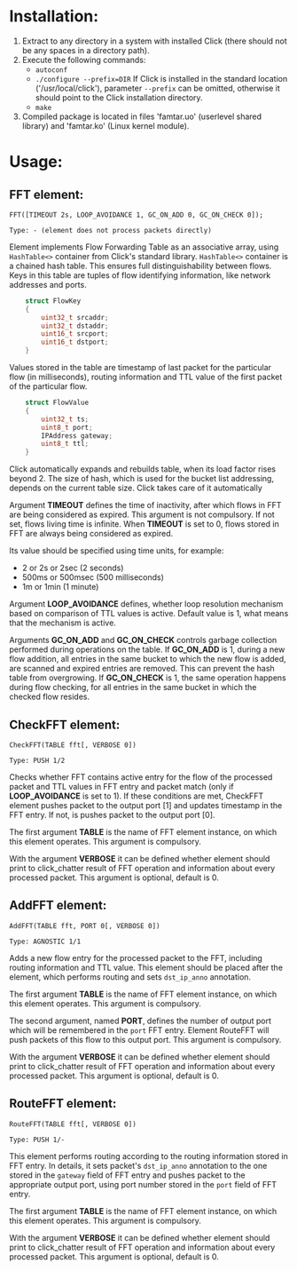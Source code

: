 # Installation:

1.  Extract to any directory in a system with installed Click (there should not be any spaces in a directory path).
2.  Execute the following commands:
    -  `autoconf`
    -  `./configure --prefix=DIR`
        If Click is installed in the standard location ('/usr/local/click'), parameter `--prefix` can be omitted, otherwise it should point to the Click installation directory.
    -  `make`
3.  Compiled package is located in files 'famtar.uo' (userlevel shared library) and 'famtar.ko' (Linux kernel module).

# Usage:

## FFT element:

    FFT([TIMEOUT 2s, LOOP_AVOIDANCE 1, GC_ON_ADD 0, GC_ON_CHECK 0]);

    Type: - (element does not process packets directly)

Element implements Flow Forwarding Table as an associative array, using `HashTable<>` container from Click's standard library. `HashTable<>` container is a chained hash table. This ensures full distinguishability between flows. Keys in this table are tuples of flow identifying information, like network addresses and ports.

``` c++
    struct FlowKey
    {
        uint32_t srcaddr;
        uint32_t dstaddr;
        uint16_t srcport;
        uint16_t dstport;
    }
```

Values stored in the table are timestamp of last packet for the particular flow (in milliseconds), routing information and TTL value of the first packet of the particular flow.

``` c++
    struct FlowValue
    {
        uint32_t ts;
        uint8_t port;
        IPAddress gateway;
        uint8_t ttl;
    }
```

Click automatically expands and rebuilds table, when its load factor rises beyond 2. The size of hash, which is used for the bucket list addressing, depends on the current table size. Click takes care of it automatically

Argument **TIMEOUT** defines the time of inactivity, after which flows in FFT are being considered as expired. This argument is not compulsory. If not set, flows living time is infinite. When **TIMEOUT** is set to 0, flows stored in FFT are always being considered as expired.

Its value should be specified using time units, for example:

- 2 or 2s or 2sec (2 seconds)
- 500ms or 500msec (500 milliseconds)
- 1m or 1min (1 minute)

Argument **LOOP_AVOIDANCE** defines, whether loop resolution mechanism based on comparison of TTL values is active. Default value is 1, what means that the mechanism is active.

Arguments **GC_ON_ADD** and **GC_ON_CHECK** controls garbage collection performed during operations on the table. If **GC_ON_ADD** is 1, during a new flow addition, all entries in the same bucket to which the new flow is added, are scanned and expired entries are removed. This can prevent the hash table from overgrowing. If **GC_ON_CHECK** is 1, the same operation happens during flow checking, for all entries in the same bucket in which the checked flow resides.

## CheckFFT element:

    CheckFFT(TABLE fft[, VERBOSE 0])

    Type: PUSH 1/2

Checks whether FFT contains active entry for the flow of the processed packet and TTL values in FFT entry and packet match (only if **LOOP_AVOIDANCE** is set to 1). If these conditions are met, CheckFFT element pushes packet to the output port [1] and updates timestamp in the FFT entry. If not, is pushes packet to the output port [0].

The first argument **TABLE** is the name of FFT element instance, on which this element operates. This argument is compulsory.

With the argument **VERBOSE** it can be defined whether element should print to click_chatter result of FFT operation and information about every processed packet. This argument is optional, default is 0.

## AddFFT element:

    AddFFT(TABLE fft, PORT 0[, VERBOSE 0])

    Type: AGNOSTIC 1/1

Adds a new flow entry for the processed packet to the FFT, including routing information and TTL value. This element should be placed after the element, which performs routing and sets `dst_ip_anno` annotation.

The first argument **TABLE** is the name of FFT element instance, on which this element operates. This argument is compulsory.

The second argument, named **PORT**, defines the number of output port which will be remembered in the `port` FFT entry. Element RouteFFT will push packets of this flow to this output port. This argument is compulsory.

With the argument **VERBOSE** it can be defined whether element should print to click_chatter result of FFT operation and information about every processed packet. This argument is optional, default is 0.

## RouteFFT element:

    RouteFFT(TABLE fft[, VERBOSE 0])

    Type: PUSH 1/-

This element performs routing according to the routing information stored in FFT entry. In details, it sets packet's `dst_ip_anno` annotation to the one stored in the `gateway` field of FFT entry and pushes packet to the appropriate output port, using port number stored in the `port` field of FFT entry.

The first argument **TABLE** is the name of FFT element instance, on which this element operates. This argument is compulsory.

With the argument **VERBOSE** it can be defined whether element should print to click_chatter result of FFT operation and information about every processed packet. This argument is optional, default is 0.
